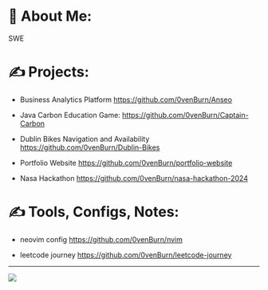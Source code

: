 # 💫 About Me:
SWE 

# ✍ Projects:

- Business Analytics Platform <https://github.com/0venBurn/Anseo>
  
- Java Carbon Education Game: <https://github.com/0venBurn/Captain-Carbon>

- Dublin Bikes Navigation and Availability <https://github.com/0venBurn/Dublin-Bikes>

- Portfolio Website <https://github.com/0venBurn/portfolio-website>

- Nasa Hackathon <https://github.com/0venBurn/nasa-hackathon-2024>

# ✍ Tools, Configs, Notes:

- neovim config <https://github.com/0venBurn/nvim>
  
- leetcode journey <https://github.com/0venBurn/leetcode-journey>

---
[![](https://visitcount.itsvg.in/api?id=0venBurn&icon=0&color=0)](https://visitcount.itsvg.in)


<!-- Proudly created with GPRM ( https://gprm.itsvg.in ) -->
